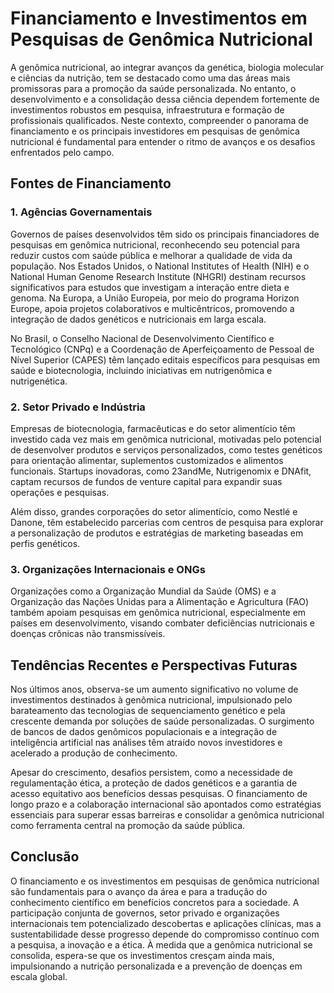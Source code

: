 
# Financiamento e Investimentos em Pesquisas de Genômica Nutricional

A genômica nutricional, ao integrar avanços da genética, biologia molecular e ciências da nutrição, tem se destacado como uma das áreas mais promissoras para a promoção da saúde personalizada. No entanto, o desenvolvimento e a consolidação dessa ciência dependem fortemente de investimentos robustos em pesquisa, infraestrutura e formação de profissionais qualificados. Neste contexto, compreender o panorama de financiamento e os principais investidores em pesquisas de genômica nutricional é fundamental para entender o ritmo de avanços e os desafios enfrentados pelo campo.

## Fontes de Financiamento

### 1. **Agências Governamentais**
Governos de países desenvolvidos têm sido os principais financiadores de pesquisas em genômica nutricional, reconhecendo seu potencial para reduzir custos com saúde pública e melhorar a qualidade de vida da população. Nos Estados Unidos, o National Institutes of Health (NIH) e o National Human Genome Research Institute (NHGRI) destinam recursos significativos para estudos que investigam a interação entre dieta e genoma. Na Europa, a União Europeia, por meio do programa Horizon Europe, apoia projetos colaborativos e multicêntricos, promovendo a integração de dados genéticos e nutricionais em larga escala.

No Brasil, o Conselho Nacional de Desenvolvimento Científico e Tecnológico (CNPq) e a Coordenação de Aperfeiçoamento de Pessoal de Nível Superior (CAPES) têm lançado editais específicos para pesquisas em saúde e biotecnologia, incluindo iniciativas em nutrigenômica e nutrigenética.

### 2. **Setor Privado e Indústria**
Empresas de biotecnologia, farmacêuticas e do setor alimentício têm investido cada vez mais em genômica nutricional, motivadas pelo potencial de desenvolver produtos e serviços personalizados, como testes genéticos para orientação alimentar, suplementos customizados e alimentos funcionais. Startups inovadoras, como 23andMe, Nutrigenomix e DNAfit, captam recursos de fundos de venture capital para expandir suas operações e pesquisas.

Além disso, grandes corporações do setor alimentício, como Nestlé e Danone, têm estabelecido parcerias com centros de pesquisa para explorar a personalização de produtos e estratégias de marketing baseadas em perfis genéticos.

### 3. **Organizações Internacionais e ONGs**
Organizações como a Organização Mundial da Saúde (OMS) e a Organização das Nações Unidas para a Alimentação e Agricultura (FAO) também apoiam pesquisas em genômica nutricional, especialmente em países em desenvolvimento, visando combater deficiências nutricionais e doenças crônicas não transmissíveis.

## Tendências Recentes e Perspectivas Futuras

Nos últimos anos, observa-se um aumento significativo no volume de investimentos destinados à genômica nutricional, impulsionado pelo barateamento das tecnologias de sequenciamento genético e pela crescente demanda por soluções de saúde personalizadas. O surgimento de bancos de dados genômicos populacionais e a integração de inteligência artificial nas análises têm atraído novos investidores e acelerado a produção de conhecimento.

Apesar do crescimento, desafios persistem, como a necessidade de regulamentação ética, a proteção de dados genéticos e a garantia de acesso equitativo aos benefícios dessas pesquisas. O financiamento de longo prazo e a colaboração internacional são apontados como estratégias essenciais para superar essas barreiras e consolidar a genômica nutricional como ferramenta central na promoção da saúde pública.

## Conclusão

O financiamento e os investimentos em pesquisas de genômica nutricional são fundamentais para o avanço da área e para a tradução do conhecimento científico em benefícios concretos para a sociedade. A participação conjunta de governos, setor privado e organizações internacionais tem potencializado descobertas e aplicações clínicas, mas a sustentabilidade desse progresso depende do compromisso contínuo com a pesquisa, a inovação e a ética. À medida que a genômica nutricional se consolida, espera-se que os investimentos cresçam ainda mais, impulsionando a nutrição personalizada e a prevenção de doenças em escala global.
```
